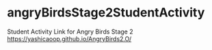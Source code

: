 # angryBirdsStage2StudentActivity
Student Activity Link for Angry Birds Stage 2
https://yashicaoop.github.io/AngryBirds2.O/
